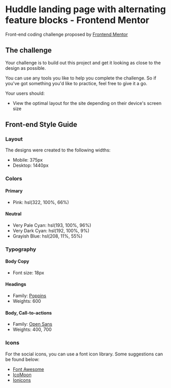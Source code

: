 # Huddle landing page with alternating feature blocks - Frontend Mentor

Front-end coding challenge proposed by [Frontend Mentor](https://www.frontendmentor.io)

## The challenge

Your challenge is to build out this project and get it looking as close to the design as possible.

You can use any tools you like to help you complete the challenge. So if you've got something you'd like to practice, feel free to give it a go.

Your users should:

- View the optimal layout for the site depending on their device's screen size

## Front-end Style Guide

### Layout

The designs were created to the following widths:

- Mobile: 375px
- Desktop: 1440px

### Colors

#### Primary

- Pink: hsl(322, 100%, 66%)

#### Neutral

- Very Pale Cyan: hsl(193, 100%, 96%)
- Very Dark Cyan: hsl(192, 100%, 9%)
- Grayish Blue: hsl(208, 11%, 55%)

### Typography

#### Body Copy

- Font size: 18px

#### Headings

- Family: [Poppins](https://fonts.google.com/specimen/Poppins)
- Weights: 600

#### Body, Call-to-actions

- Family: [Open Sans](https://fonts.google.com/specimen/Open+Sans)
- Weights: 400, 700

### Icons

For the social icons, you can use a font icon library. Some suggestions can be found below:

- [Font Awesome](https://fontawesome.com/)
- [IcoMoon](https://icomoon.io/)
- [Ionicons](https://ionicons.com/)
